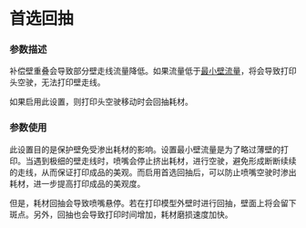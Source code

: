 首选回抽
====
### **参数描述**
补偿壁重叠会导致部分壁走线流量降低。如果流量低于[最小壁流量](wall_min_flow.md)，将会导致打印头空驶，无法打印壁走线。

如果启用此设置，则打印头空驶移动时会回抽耗材。

### **参数使用**
此设置目的是保护壁免受渗出耗材的影响。设置最小壁流量是为了略过薄壁的打印。当遇到极细的壁走线时，喷嘴会停止挤出耗材，进行空驶，避免形成断断续续的走线，从而保证打印成品的美观。而启用首选回抽后，可以防止喷嘴空驶时渗出耗材，进一步提高打印成品的美观度。

但是，耗材回抽会导致喷嘴悬停。若在打印模型外壁时进行回抽，壁面上将会留下斑点。另外，回抽也会导致打印时间增加，耗材磨损速度加快。
